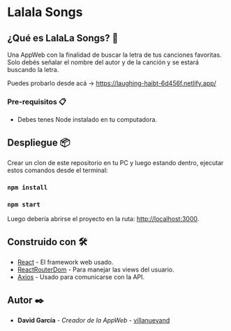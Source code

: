 # Lalala Songs

## ¿Qué es LalaLa Songs? 🚀

Una AppWeb con la finalidad de buscar la letra de tus canciones favoritas.
Solo debés señalar el nombre del autor y de la canción y se estará buscando la letra.

Puedes probarlo desde acá -> https://laughing-haibt-6d456f.netlify.app/

### Pre-requisitos 📋

* Debes tenes Node instalado en tu computadora.

## Despliegue 📦

Crear un clon de este repositorio en tu PC y luego estando dentro, ejecutar estos comandos desde el terminal:

### `npm install`

### `npm start`

Luego debería abrirse el proyecto en la ruta: [http://localhost:3000](http://localhost:3000). 

## Construido con 🛠️

* [React](http://www.dropwizard.io/1.0.2/docs/) - El framework web usado.
* [ReactRouterDom](https://maven.apache.org/) - Para manejar las views del usuario.
* [Axios](https://axios-http.com/docs/intro) - Usado para comunicarse con la API.

## Autor ✒️

* **David García** - *Creador de la AppWeb* - [villanuevand](https://github.com/Davidsgs)
